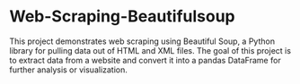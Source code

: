 # Web-Scraping-Beautifulsoup

This project demonstrates web scraping using Beautiful Soup, a Python library for pulling data out of HTML and XML files. The goal of this project is to extract data from a website and convert it into a pandas DataFrame for further analysis or visualization.
